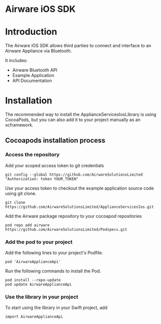 # Airware iOS SDK

# Introduction 
The Airware iOS SDK allows third parties to connect and interface to an Airware Appliance via Bluetooth. 

It includes:
* Airware Bluetooth API
* Example Application
* API Documentation 

# Installation
The recommended way to install the ApplianceServicesIosLibrary is using CocoaPods, 
but you can also add it to your project manually as an xcframework.

## Cocoapods installation process

### Access the repository
Add your scoped access token to git credentials

```
git config --global https://github.com/AirwareSolutionsLimited "Authorization: token YOUR_TOKEN"
```

Use your access token to checkout the example application source code using git clone.
```
git clone https://github.com/AirwareSolutionsLimited/ApplianceServicesIos.git
```

Add the Airware package repository to your cocoapod repositories
```
pod repo add airware https://github.com/AirwareSolutionsLimited/Podspecs.git
```

### Add the pod to your project
Add the following lines to your project's Podfile.
```
pod 'AirwareApplianceApi'
```

Run the following commands to install the Pod.
```
pod install --repo-update
pod update AirwareApplianceApi
```

### Use the library in your project
To start using the library in your Swift project, add

```import AirwareApplianceApi```
